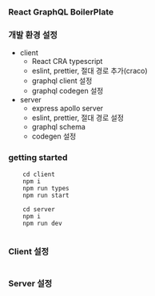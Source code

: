 ### React GraphQL BoilerPlate

### 개발 환경 설정
- client
    - React CRA typescript
    - eslint, prettier, 절대 경로 추가(craco)
    - graphql client 설정
    - graphql codegen 설정
- server
    - express apollo server
    - eslint, prettier, 절대 경로 설정
    - graphql schema
    - codegen 설정

### getting started

```
    cd client
    npm i
    npm run types
    npm run start
    
    cd server 
    npm i
    npm run dev
    
```

### Client 설정

```

```

### Server 설정

```

```
